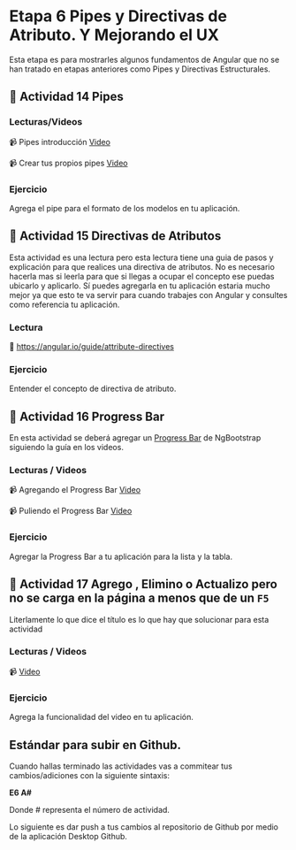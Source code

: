 # Etapa 6 Pipes y Directivas de Atributo. Y Mejorando el UX
Esta etapa es para mostrarles algunos fundamentos de Angular que no se han tratado en etapas anteriores como Pipes y Directivas Estructurales.


## :mushroom: Actividad 14 Pipes

### Lecturas/Videos 

:video_camera: Pipes introducción [Video](https://www.youtube.com/watch?v=z7p_RVahbNY)

:video_camera: Crear tus propios pipes [Video](https://www.youtube.com/watch?v=zjBLY3TjrMk)

### Ejercicio

Agrega el pipe para el formato de los modelos en tu aplicación.


## :mushroom: Actividad 15 Directivas de Atributos

Esta actividad es una lectura pero esta lectura tiene una guia de pasos y explicación para que realices una directiva de atributos.
No es necesario hacerla mas si leerla para que si llegas  a ocupar el concepto ese puedas ubicarlo y aplicarlo. 
Sí puedes agregarla en tu aplicación estaria mucho mejor ya que esto te va servir  para cuando trabajes con Angular y consultes como referencia
tu aplicación.


### Lectura 

:link: https://angular.io/guide/attribute-directives

### Ejercicio

Entender el concepto de directiva de atributo.



## :mushroom: Actividad 16 Progress Bar 

En esta actividad se deberá agregar un [Progress Bar](https://ng-bootstrap.github.io/#/components/progressbar/examples) de NgBootstrap siguiendo la guía en los videos.

### Lecturas / Videos

:video_camera: Agregando el Progress Bar [Video](https://youtu.be/TTlYhWAVbvw)

:video_camera: Puliendo el Progress Bar [Video](https://youtu.be/7hFKE9HHtfY)

### Ejercicio

Agregar la Progress Bar a tu aplicación para la lista y la tabla.

## :mushroom: Actividad 17 Agrego , Elimino o Actualizo pero no se carga en la página a menos que de un `F5` 

Literlamente lo que dice el título es lo que hay que solucionar para esta actividad

### Lecturas / Videos

:video_camera: [Video](https://youtu.be/j4i8enWRpWo)

### Ejercicio

Agrega la funcionalidad del video en tu aplicación.


## Estándar para subir en Github.

Cuando hallas terminado las actividades vas a commitear tus cambios/adiciones con la siguiente sintaxis: 

**E6 A#**

Donde # representa el número de actividad.

Lo siguiente es dar push a tus cambios al repositorio de Github por medio de la aplicación Desktop Github.
















